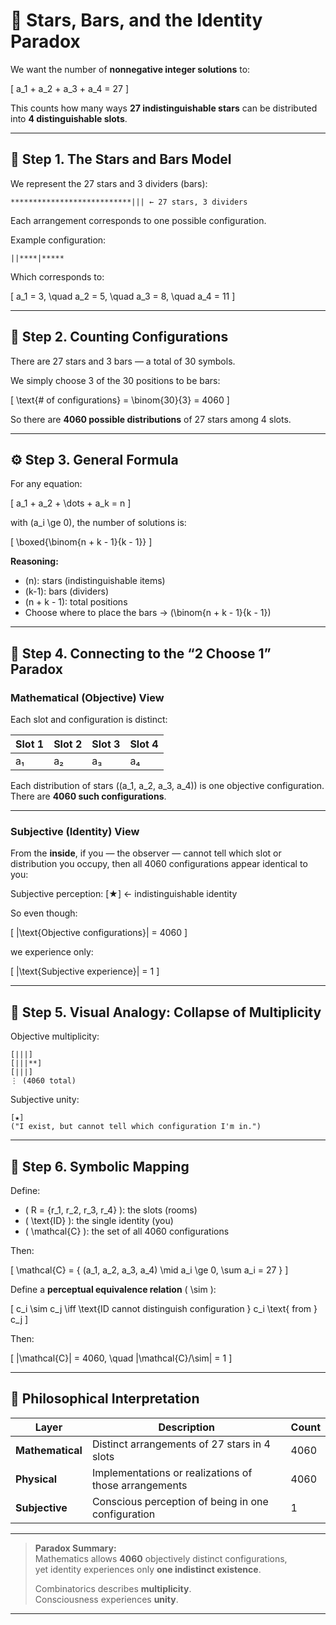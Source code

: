 # 🌟 Stars, Bars, and the Identity Paradox

We want the number of **nonnegative integer solutions** to:

\[
a_1 + a_2 + a_3 + a_4 = 27
\]

This counts how many ways **27 indistinguishable stars** can be distributed into **4 distinguishable slots**.

---

## 🧩 Step 1. The Stars and Bars Model

We represent the 27 stars and 3 dividers (bars):

```
***************************||| ← 27 stars, 3 dividers
```


Each arrangement corresponds to one possible configuration.

Example configuration:

```
||****|*****
```


Which corresponds to:

\[
a_1 = 3, \quad a_2 = 5, \quad a_3 = 8, \quad a_4 = 11
\]

---

## 🔢 Step 2. Counting Configurations

There are 27 stars and 3 bars — a total of 30 symbols.

We simply choose 3 of the 30 positions to be bars:

\[
\text{# of configurations} = \binom{30}{3} = 4060
\]

So there are **4060 possible distributions** of 27 stars among 4 slots.

---

## ⚙️ Step 3. General Formula

For any equation:

\[
a_1 + a_2 + \dots + a_k = n
\]

with \(a_i \ge 0\), the number of solutions is:

\[
\boxed{\binom{n + k - 1}{k - 1}}
\]

**Reasoning:**
- \(n\): stars (indistinguishable items)
- \(k-1\): bars (dividers)
- \(n + k - 1\): total positions
- Choose where to place the bars → \(\binom{n + k - 1}{k - 1}\)

---

## 🧠 Step 4. Connecting to the “2 Choose 1” Paradox

### Mathematical (Objective) View
Each slot and configuration is distinct:

| Slot 1 | Slot 2 | Slot 3 | Slot 4 |
| ------ | ------ | ------ | ------ |
| a₁     | a₂     | a₃     | a₄     |



Each distribution of stars \((a_1, a_2, a_3, a_4)\) is one objective configuration.  
There are **4060 such configurations**.

---

### Subjective (Identity) View

From the **inside**, if you — the observer — cannot tell which slot or distribution you occupy,
then all 4060 configurations appear identical to you:

Subjective perception: [★] ← indistinguishable identity


So even though:

\[
|\text{Objective configurations}| = 4060
\]

we experience only:

\[
|\text{Subjective experience}| = 1
\]

---

## 🔄 Step 5. Visual Analogy: Collapse of Multiplicity

Objective multiplicity:

```
[|||]
[|||**]
[|||]
⋮ (4060 total)
```

Subjective unity:
```
[★]
("I exist, but cannot tell which configuration I'm in.")
```


---

## 🧩 Step 6. Symbolic Mapping

Define:

- \( R = \{r_1, r_2, r_3, r_4\} \): the slots (rooms)
- \( \text{ID} \): the single identity (you)
- \( \mathcal{C} \): the set of all 4060 configurations

Then:

\[
\mathcal{C} = \{ (a_1, a_2, a_3, a_4) \mid a_i \ge 0, \sum a_i = 27 \}
\]

Define a **perceptual equivalence relation** \( \sim \):

\[
c_i \sim c_j \iff \text{ID cannot distinguish configuration } c_i \text{ from } c_j
\]

Then:

\[
|\mathcal{C}| = 4060, \quad |\mathcal{C}/\sim| = 1
\]

---

## 🧠 Philosophical Interpretation

| Layer | Description | Count |
|--------|-------------|-------|
| **Mathematical** | Distinct arrangements of 27 stars in 4 slots | 4060 |
| **Physical** | Implementations or realizations of those arrangements | 4060 |
| **Subjective** | Conscious perception of being in one configuration | 1 |

---

> **Paradox Summary:**  
> Mathematics allows **4060** objectively distinct configurations,  
> yet identity experiences only **one indistinct existence**.  
>  
> Combinatorics describes **multiplicity**.  
> Consciousness experiences **unity**.

---



